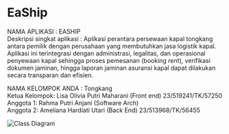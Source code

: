 # EaShip
NAMA APLIKASI : EASHIP 
<br> Deskripsi singkat aplikasi : Aplikasi perantara persewaan kapal tongkang antara pemilik dengan perusahaan yang membutuhkan jasa logistik kapal. Aplikasi ini terintegrasi dengan administrasi, legalitas, dan operasional penyewaan kapal sehingga proses pemesanan (booking rent), verifikasi dokumen jaminan, hingga laporan jaminan asuransi kapal dapat dilakukan secara transparan dan efisien.
  
NAMA KELOMPOK ANDA : Tongkang 
<br> Ketua Kelompok: Lisa Olivia Putri Maharani (Front end) 23/519241/TK/57250
<br> Anggota 1: Rahma Putri Anjani (Software Arch) 
<br> Anggota 2: Ameliana Hardiati Utari (Back End) 23/513968/TK/56455


![Class Diagram](start/Diagram/class-diagram.png)